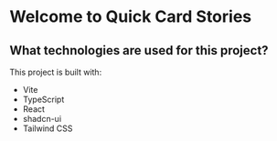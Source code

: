 # Welcome to Quick Card Stories 

## What technologies are used for this project?

This project is built with:

- Vite
- TypeScript
- React
- shadcn-ui
- Tailwind CSS

